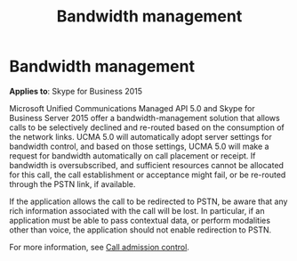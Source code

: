 ﻿---
title: Bandwidth management
TOCTitle: Bandwidth management
ms:assetid: 38ebe3a5-afab-4877-9fdc-ce36e915d19f
ms:mtpsurl: https://msdn.microsoft.com/library/Dn465930(v=office.16)
ms:contentKeyID: 65239811
ms.date: 07/27/2015
mtps_version: v=office.16
---

# Bandwidth management


**Applies to**: Skype for Business 2015

Microsoft Unified Communications Managed API 5.0 and Skype for Business Server 2015 offer a bandwidth-management solution that allows calls to be selectively declined and re-routed based on the consumption of the network links. UCMA 5.0 will automatically adopt server settings for bandwidth control, and based on those settings, UCMA 5.0 will make a request for bandwidth automatically on call placement or receipt. If bandwidth is oversubscribed, and sufficient resources cannot be allocated for this call, the call establishment or acceptance might fail, or be re-routed through the PSTN link, if available.

If the application allows the call to be redirected to PSTN, be aware that any rich information associated with the call will be lost. In particular, if an application must be able to pass contextual data, or perform modalities other than voice, the application should not enable redirection to PSTN.

For more information, see [Call admission control](call-admission-control.md).

